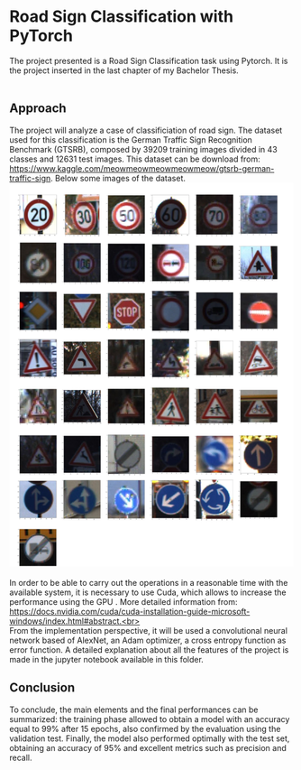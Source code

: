# Road Sign Classification with PyTorch
The project presented is a Road Sign Classification task using Pytorch. It is the project inserted in the last chapter of my Bachelor Thesis.<br><br>
## Approach
The project will analyze a case of classificiation of road sign. The dataset used for this classification is the German Traffic Sign Recognition Benchmark (GTSRB), composed by 39209 training images divided in 43 classes and 12631 test images. This dataset can be download from: https://www.kaggle.com/meowmeowmeowmeowmeow/gtsrb-german-traffic-sign.
Below some images of the dataset.
![](/images/sign.png)<br><br>
In order to be able to carry out the operations in a reasonable time with the available system, it is necessary to use Cuda, which allows to increase the performance using the GPU . More detailed information from: https://docs.nvidia.com/cuda/cuda-installation-guide-microsoft-windows/index.html#abstract.<br><br>
From the implementation perspective, it will be used a convolutional neural network based of AlexNet, an Adam optimizer, a cross entropy function as error function. A detailed explanation about all the features of the project is made in the jupyter notebook available in this folder.
## Conclusion
To conclude, the main elements and the final performances can be summarized: the training phase allowed to obtain a model with an accuracy equal to 99% after 15 epochs, also confirmed by the evaluation using the validation test. Finally, the model also performed optimally with the test set, obtaining an accuracy of 95% and excellent metrics such as precision and recall.
